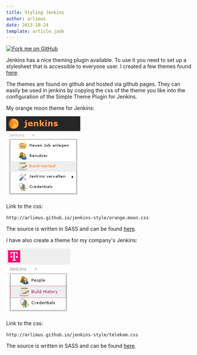```yaml
---
title: Styling Jenkins
author: arlimus
date: 2013-10-24
template: article.jade
---
```


<a href="https://github.com/arlimus/jenkins-style"><img id="fork-me-ribbon" src="https://s3.amazonaws.com/github/ribbons/forkme_right_darkblue_121621.png" alt="Fork me on GitHub"></a>

Jenkins has a nice theming plugin available. To use it you need to set up a stylesheet that is accessible to everyone user. I created a few themes found [here](https://github.com/arlimus/jenkins-style).

<span class="more"></span>

The themes are found on github and hosted via github pages. They can easily be used in jenkins by copying the css of the theme you like into the configuration of the Simple Theme Plugin for Jenkins.

My orange moon theme for Jenkins:

<img src="orange.moon.jenkins.png" style="max-width: 201px; margin-left: auto; margin-right: auto;" />

Link to the css:

```
http://arlimus.github.io/jenkins-style/orange.moon.css
```

The source is written in SASS and can be found [here](https://github.com/arlimus/jenkins-style/blob/master/css/orange.moon.scss).

I have also create a theme for my company's Jenkins:

<img src="magenta.jenkins.png" style="max-width: 174px; margin-left: auto; margin-right: auto;" />

Link to the css:

```
http://arlimus.github.io/jenkins-style/telekom.css
```

The source is written in SASS and can be found [here](https://github.com/arlimus/jenkins-style/blob/master/css/telekom.scss).